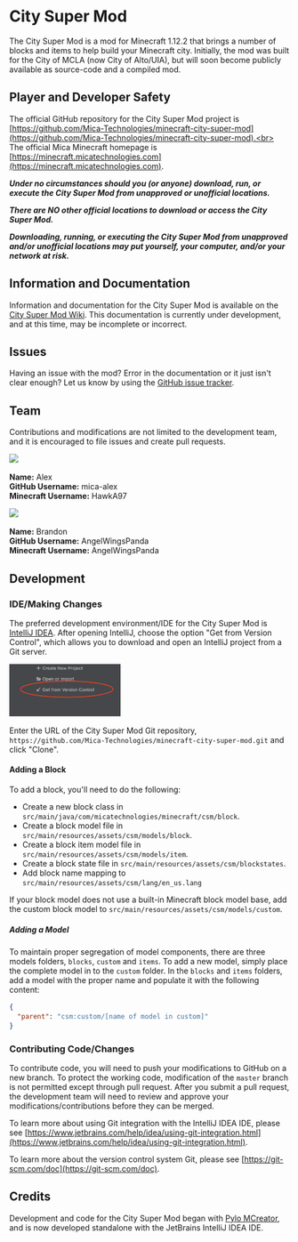 # City Super Mod

The City Super Mod is a mod for Minecraft 1.12.2 that brings a number of blocks and items to help build your Minecraft
city.
Initially, the mod was built for the City of MCLA (now City of Alto/UIA), but will soon become publicly available as
source-code and a compiled mod.

## Player and Developer Safety

The official GitHub repository for the City Super Mod project is [https://github.com/Mica-Technologies/minecraft-city-super-mod](https://github.com/Mica-Technologies/minecraft-city-super-mod).<br>
The official Mica Minecraft homepage is [https://minecraft.micatechnologies.com](https://minecraft.micatechnologies.com).

_**Under no circumstances should you (or anyone) download, run, or execute the City Super Mod from unapproved or unofficial locations.**_

_**There are NO other official locations to download or access the City Super Mod.**_

_**Downloading, running, or executing the City Super Mod from unapproved and/or unofficial locations may put yourself, your computer, and/or your network at risk.**_

## Information and Documentation

Information and documentation for the City Super Mod is available on
the [City Super Mod Wiki](https://github.com/Mica-Technologies/minecraft-city-super-mod/wiki).
This documentation is currently under development, and at this time, may be incomplete or incorrect.

## Issues

Having an issue with the mod? Error in the documentation or it just isn't clear enough? Let us know by using
the [GitHub issue tracker](https://github.com/Mica-Technologies/minecraft-city-super-mod/issues).

## Team

Contributions and modifications are not limited to the development team, and it is encouraged to file issues and create
pull requests.

<img src="https://minotar.net/armor/bust/HawkA97/100.png" width="50"/>

**Name:** Alex<br/>
**GitHub Username:** mica-alex<br/>
**Minecraft Username:** HawkA97


<img src="https://minotar.net/armor/bust/AngelWingsPanda/100.png" width="50"/>

**Name:** Brandon<br />
**GitHub Username:** AngelWingsPanda<br />
**Minecraft Username:** AngelWingsPanda

## Development

### IDE/Making Changes

The preferred development environment/IDE for the City Super Mod
is [IntelliJ IDEA](https://www.jetbrains.com/idea/download).
After opening IntelliJ, choose the option "Get from Version Control", which allows you to download and open an IntelliJ
project from a Git server.

<img src="assets/images-readme/getfromvctl.png" width="200" alt="Get from Version Control Button Image"/>

Enter the URL of the City Super Mod Git repository, `https://github.com/Mica-Technologies/minecraft-city-super-mod.git`
and click "Clone".

#### Adding a Block

To add a block, you'll need to do the following:

- Create a new block class in `src/main/java/com/micatechnologies/minecraft/csm/block`.
- Create a block model file in `src/main/resources/assets/csm/models/block`.
- Create a block item model file in `src/main/resources/assets/csm/models/item`.
- Create a block state file in `src/main/resources/assets/csm/blockstates`.
- Add block name mapping to `src/main/resources/assets/csm/lang/en_us.lang`

If your block model does not use a built-in Minecraft block model base, add the custom block model
to `src/main/resources/assets/csm/models/custom`.

##### Adding a Model

To maintain proper segregation of model components, there are three models folders, `blocks`, `custom` and `items`.
To add a new model, simply place the complete model in to the `custom` folder.
In the `blocks` and `items` folders, add a model with the proper name and populate it with the following content:

```json
{
  "parent": "csm:custom/[name of model in custom]"
}
``` 

### Contributing Code/Changes

To contribute code, you will need to push your modifications to GitHub on a new branch.
To protect the working code, modification of the `master` branch is not permitted except through pull request.
After you submit a pull request, the development team will need to review and approve your modifications/contributions
before they can be merged.

To learn more about using Git integration with the IntelliJ IDEA IDE, please
see [https://www.jetbrains.com/help/idea/using-git-integration.html](https://www.jetbrains.com/help/idea/using-git-integration.html).

To learn more about the version control system Git, please see [https://git-scm.com/doc](https://git-scm.com/doc).

## Credits

Development and code for the City Super Mod began with [Pylo MCreator](https://mcreator.net), and is now developed
standalone with the JetBrains IntelliJ IDEA IDE.


